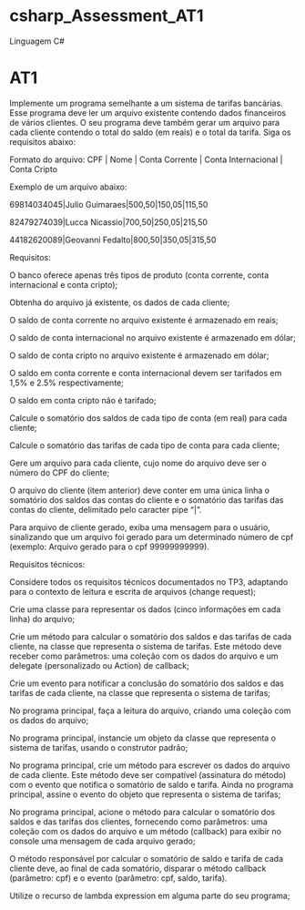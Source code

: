 # csharp_Assessment_AT1
Linguagem C#
# AT1

Implemente um programa semelhante a um sistema de tarifas bancárias. Esse programa deve ler um arquivo existente contendo dados financeiros de vários clientes. O seu programa deve também gerar um arquivo para cada cliente contendo o total do saldo (em reais) e o total 
da tarifa. Siga os requisitos abaixo:


Formato do arquivo: CPF | Nome | Conta Corrente | Conta Internacional | Conta Cripto

Exemplo de um arquivo abaixo:

69814034045|Julio Guimaraes|500,50|150,05|115,50

82479274039|Lucca Nicassio|700,50|250,05|215,50

44182620089|Geovanni Fedalto|800,50|350,05|315,50

Requisitos:


O banco oferece apenas três tipos de produto (conta corrente, conta internacional e conta cripto);

Obtenha do arquivo já existente, os dados de cada cliente;

O saldo de conta corrente no arquivo existente é armazenado em reais;

O saldo de conta internacional no arquivo existente é armazenado em dólar;

O saldo de conta cripto no arquivo existente é armazenado em dólar;

O saldo em conta corrente e conta internacional devem ser tarifados em 1,5% e 2.5% respectivamente;

O saldo em conta cripto não é tarifado;

Calcule o somatório dos saldos de cada tipo de conta (em real) para cada cliente;

Calcule o somatório das tarifas de cada tipo de conta para cada cliente;

Gere um arquivo para cada cliente, cujo nome do arquivo deve ser o número do CPF do cliente;

O arquivo do cliente (item anterior) deve conter em uma única linha o somatório dos saldos das contas do cliente e o somatório das tarifas das contas do cliente, delimitado pelo caracter pipe “|”.

Para arquivo de cliente gerado, exiba uma mensagem para o usuário, sinalizando que um arquivo foi gerado para um determinado número de cpf (exemplo: Arquivo gerado para o cpf 99999999999).

Requisitos técnicos:

Considere todos os requisitos técnicos documentados no TP3, adaptando para o contexto de leitura e escrita de arquivos (change request);

Crie uma classe para representar os dados (cinco informações em cada linha) do arquivo;

Crie um método para calcular o somatório dos saldos e das tarifas de cada cliente, na classe que representa o sistema de tarifas. Este método deve receber como parâmetros: uma coleção com os dados do arquivo e um delegate (personalizado ou Action) de callback;

Crie um evento para notificar a conclusão do somatório dos saldos e das tarifas de cada cliente, na classe que representa o sistema de tarifas;

No programa principal, faça a leitura do arquivo, criando uma coleção com os dados do arquivo;

No programa principal, instancie um objeto da classe que representa o sistema de tarifas, usando o construtor padrão;

No programa principal, crie um método para escrever os dados do arquivo de cada cliente. Este método deve ser compatível (assinatura do método) com o evento que notifica o somatório de saldo e tarifa. Ainda no programa principal, assine o evento do objeto que representa 
o sistema de tarifas;


No programa principal, acione o método para calcular o somatório dos saldos e das tarifas dos clientes, fornecendo como parâmetros: uma coleção com os dados do arquivo e um método (callback) para exibir no console uma mensagem de cada arquivo gerado;

O método responsável por calcular o somatório de saldo e tarifa de cada cliente deve, ao final de cada somatório, disparar o método callback (parâmetro: cpf) e o evento (parâmetro: cpf, saldo, tarifa).

Utilize o recurso de lambda expression em alguma parte do seu programa;
